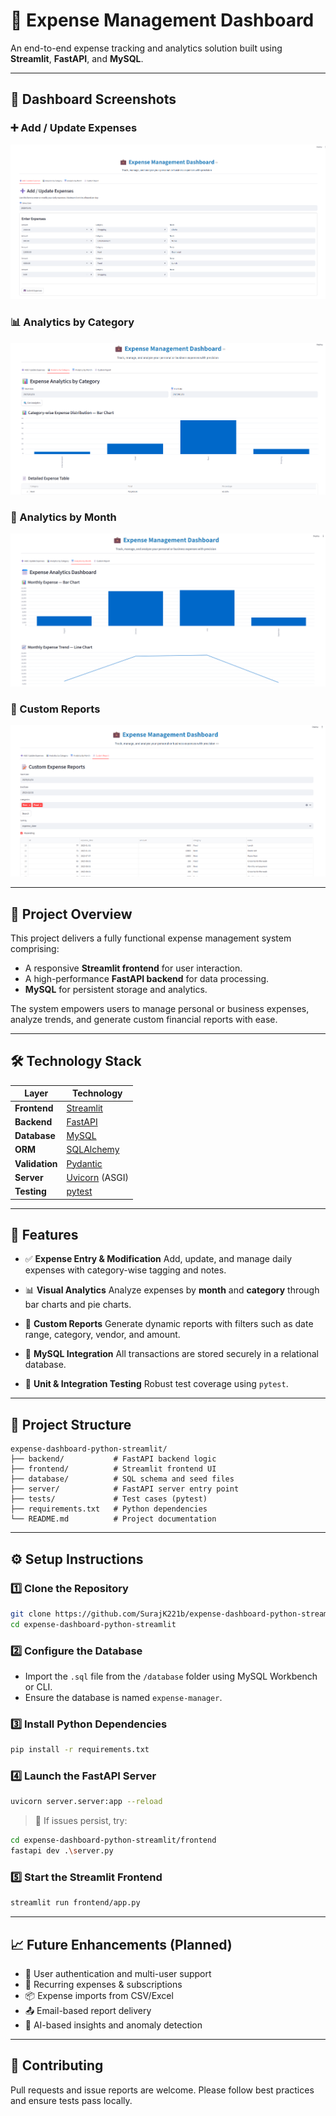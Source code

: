 # 💼 Expense Management Dashboard

An end-to-end expense tracking and analytics solution built using **Streamlit**, **FastAPI**, and **MySQL**.

---

## 📸 Dashboard Screenshots

### ➕ Add / Update Expenses

![Add / Update Expenses](expense_ui_01.png)

### 📊 Analytics by Category

![Analytics by Category](expense_ui_02.png)

### 📅 Analytics by Month

![Analytics by Month](expense_ui_03.png)

### 📄 Custom Reports

![Custom Reports](expense_ui_04.png)

---

## 📌 Project Overview

This project delivers a fully functional expense management system comprising:

* A responsive **Streamlit frontend** for user interaction.
* A high-performance **FastAPI backend** for data processing.
* **MySQL** for persistent storage and analytics.

The system empowers users to manage personal or business expenses, analyze trends, and generate custom financial reports with ease.

---

## 🛠️ Technology Stack

| Layer          | Technology                                       |
| -------------- | ------------------------------------------------ |
| **Frontend**   | [Streamlit](https://streamlit.io/)               |
| **Backend**    | [FastAPI](https://fastapi.tiangolo.com/)         |
| **Database**   | [MySQL](https://www.mysql.com/)                  |
| **ORM**        | [SQLAlchemy](https://www.sqlalchemy.org/)        |
| **Validation** | [Pydantic](https://pydantic-docs.helpmanual.io/) |
| **Server**     | [Uvicorn](https://www.uvicorn.org/) (ASGI)       |
| **Testing**    | [pytest](https://docs.pytest.org/)               |

---

## 🚀 Features

* ✅ **Expense Entry & Modification**
  Add, update, and manage daily expenses with category-wise tagging and notes.

* 📊 **Visual Analytics**
  Analyze expenses by **month** and **category** through bar charts and pie charts.

* 📄 **Custom Reports**
  Generate dynamic reports with filters such as date range, category, vendor, and amount.

* 💾 **MySQL Integration**
  All transactions are stored securely in a relational database.

* 🧪 **Unit & Integration Testing**
  Robust test coverage using `pytest`.

---

## 📂 Project Structure

```
expense-dashboard-python-streamlit/
├── backend/           # FastAPI backend logic
├── frontend/          # Streamlit frontend UI
├── database/          # SQL schema and seed files
├── server/            # FastAPI server entry point
├── tests/             # Test cases (pytest)
├── requirements.txt   # Python dependencies
└── README.md          # Project documentation
```

---

## ⚙️ Setup Instructions

### 1️⃣ Clone the Repository

```bash
git clone https://github.com/SurajK221b/expense-dashboard-python-streamlit.git
cd expense-dashboard-python-streamlit
```

### 2️⃣ Configure the Database

* Import the `.sql` file from the `/database` folder using MySQL Workbench or CLI.
* Ensure the database is named `expense-manager`.

### 3️⃣ Install Python Dependencies

```bash
pip install -r requirements.txt
```

### 4️⃣ Launch the FastAPI Server

```bash
uvicorn server.server:app --reload
```

> 🔄 If issues persist, try:

```bash
cd expense-dashboard-python-streamlit/frontend
fastapi dev .\server.py
```

### 5️⃣ Start the Streamlit Frontend

```bash
streamlit run frontend/app.py
```

---

## 📈 Future Enhancements (Planned)

* 🔐 User authentication and multi-user support
* 📅 Recurring expenses & subscriptions
* 📦 Expense imports from CSV/Excel
* 📤 Email-based report delivery
* 🧠 AI-based insights and anomaly detection

---

## 🤝 Contributing

Pull requests and issue reports are welcome. Please follow best practices and ensure tests pass locally.
